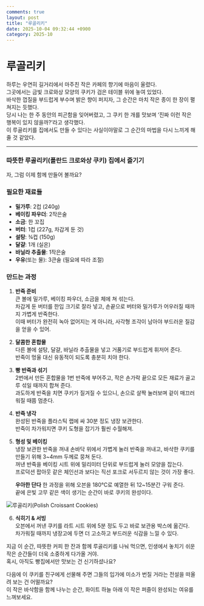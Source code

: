 ```yaml
---
comments: true
layout: post
title: "루골리키"
date: 2025-10-04 09:32:44 +0900
category: 2025-10
---
```


# 루골리키

하루는 우연히 길거리에서 마주친 작은 카페의 향기에 마음이 울렸다.  
그곳에서는 금빛 크로와상 모양의 쿠키가 검은 테이블 위에 놓여 있었다.  
바삭한 껍질을 부드럽게 부수며 밝은 향이 퍼지자, 그 순간은 마치 작은 종이 한 장이 펼쳐지는 듯했다.  
당시 나는 한 주 동안의 피곤함을 잊어버렸고, 그 쿠키 한 개를 맛보며 ‘진짜 이런 작은 행복이 있지 않을까?’라고 생각했다.  
이 루골리키를 집에서도 만들 수 있다는 사실이야말로 그 순간의 마법을 다시 느끼게 해 줄 것 같았다.

---

### 따뜻한 루골리키(폴란드 크로와상 쿠키) 집에서 즐기기

자, 그럼 이제 함께 만들어 볼까요?

### 필요한 재료들
- **밀가루**: 2컵 (240g)  
- **베이킹 파우더**: 2작은술  
- **소금**: 한 꼬집  
- **버터**: 1컵 (227g, 차갑게 둔 것)  
- **설탕**: ¾컵 (150g)  
- **달걀**: 1개 (실온)  
- **바닐라 추출물**: 1작은술  
- **우유**(또는 물): 3큰술 (필요에 따라 조절)

### 만드는 과정
1. **반죽 준비**  
   큰 볼에 밀가루, 베이킹 파우더, 소금을 체에 쳐 섞는다.  
   차갑게 둔 버터를 한입 크기로 잘라 넣고, 손끝으로 버터와 밀가루가 어우러질 때까지 가볍게 반죽한다.  
   이때 버터가 완전히 녹아 없어지는 게 아니라, 사각형 조각이 남아야 부드러운 질감을 얻을 수 있어.

2. **달콤한 혼합물**  
   다른 볼에 설탕, 달걀, 바닐라 추출물을 넣고 거품기로 부드럽게 휘저어 준다.  
   반죽이 멍울 대신 유동적이 되도록 충분히 치야 한다.

3. **빵 반죽과 섞기**  
   2번에서 만든 혼합물을 1번 반죽에 부어주고, 작은 손가락 끝으로 모든 재료가 골고루 섞일 때까지 합쳐 준다.  
   과도하게 반죽을 치면 쿠키가 질겨질 수 있으니, 손으로 살짝 눌러보며 겉이 매끄러워질 때쯤 멈춘다.

4. **반죽 냉각**  
   완성된 반죽을 플라스틱 랩에 싸 30분 정도 냉장 보관한다.  
   반죽이 차가워지면 쿠키 도형을 잡기가 훨씬 수월해져.

5. **형성 및 베이킹**  
   냉장 보관한 반죽을 꺼내 손바닥 위에서 가볍게 눌러 반죽을 꺼내고, 바삭한 쿠키를 만들기 위해 3~4mm 두께로 뭉쳐 둔다.  
   꺼낸 반죽을 베이킹 시트 위에 밀리미터 단위로 부드럽게 눌러 모양을 잡는다.  
   프로덕션 팝아웃 같은 체인선과 보다는 직선 포크로 서두르지 않는 것이 가장 좋다.  

   **우아한 단다** 한 과정을 위해 오븐을 180℃로 예열한 뒤 12~15분간 구워 준다.  
   끝에 은빛 고무 같은 색이 생기는 순간이 바로 쿠키의 완성이다.

![루골리키(Polish Croissant Cookies)](https://www.themealdb.com/images/media/meals/7mxnzz1593350801.jpg)

6. **식히기 & 서빙**  
   오븐에서 꺼낸 쿠키를 라트 시트 위에 5분 정도 두고 바로 보관용 박스에 옮긴다.  
   차가워질 때까지 냉장고에 두면 더 고소하고 부드러운 식감을 느낄 수 있다.

지금 이 순간, 따뜻한 커피 한 잔과 함께 루골리키를 나눠 먹으면, 인생에서 놓치기 쉬운 작은 순간들이 더욱 소중하게 다가올 거야.  
혹시, 아직도 빵집에서만 맛보는 건 신기하셨나요?  

다음에 이 쿠키를 친구에게 선물해 주면 그들의 입가에 미소가 번질 거라는 전설을 떠올려 보는 건 어떨까요?  
이 작은 바삭함을 함께 나누는 순간, 화이트 하늘 아래 이 작은 퍼즐이 완성되는 여유를 느껴보세요.